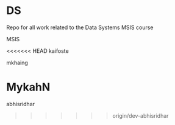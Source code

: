 # DS
Repo for all work related to the Data Systems MSIS course

MSIS

<<<<<<< HEAD
kaifoste

mkhaing

MykahN
=======
abhisridhar
>>>>>>> origin/dev-abhisridhar
